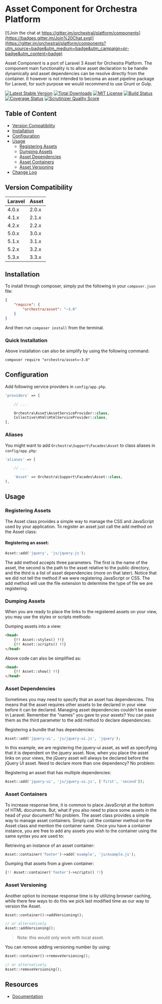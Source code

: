 Asset Component for Orchestra Platform
==============

[![Join the chat at https://gitter.im/orchestral/platform/components](https://badges.gitter.im/Join%20Chat.svg)](https://gitter.im/orchestral/platform/components?utm_source=badge&utm_medium=badge&utm_campaign=pr-badge&utm_content=badge)

Asset Component is a port of Laravel 3 Asset for Orchestra Platform. The component main functionality is to allow asset declaration to be handle dynamically and asset dependencies can be resolve directly from the container. It however is not intended to becoma an asset pipeline package for Laravel, for such purpose we would recommend to use Grunt or Gulp.

[![Latest Stable Version](https://img.shields.io/github/release/orchestral/asset.svg?style=flat-square)](https://packagist.org/packages/orchestra/asset)
[![Total Downloads](https://img.shields.io/packagist/dt/orchestra/asset.svg?style=flat-square)](https://packagist.org/packages/orchestra/asset)
[![MIT License](https://img.shields.io/packagist/l/orchestra/asset.svg?style=flat-square)](https://packagist.org/packages/orchestra/asset)
[![Build Status](https://img.shields.io/travis/orchestral/asset/master.svg?style=flat-square)](https://travis-ci.org/orchestral/asset)
[![Coverage Status](https://img.shields.io/coveralls/orchestral/asset/master.svg?style=flat-square)](https://coveralls.io/r/orchestral/asset?branch=master)
[![Scrutinizer Quality Score](https://img.shields.io/scrutinizer/g/orchestral/asset/master.svg?style=flat-square)](https://scrutinizer-ci.com/g/orchestral/asset/)

## Table of Content

* [Version Compatibility](#version-compatibility)
* [Installation](#installation)
* [Configuration](#configuration)
* [Usage](#usage)
  - [Registering Assets](#registering-assets)
  - [Dumping Assets](#dumping-assets)
  - [Asset Dependencies](#asset-dependencies)
  - [Asset Containers](#asset-containers)
  - [Asset Versioning](#asset-versioning)
* [Change Log](http://orchestraplatform.com/docs/latest/components/asset/changes#v3-4)

## Version Compatibility

Laravel    | Asset
:----------|:----------
 4.0.x     | 2.0.x
 4.1.x     | 2.1.x
 4.2.x     | 2.2.x
 5.0.x     | 3.0.x
 5.1.x     | 3.1.x
 5.2.x     | 3.2.x
 5.3.x     | 3.3.x

## Installation

To install through composer, simply put the following in your `composer.json` file:

```json
{
	"require": {
		"orchestra/asset": "~3.0"
	}
}
```

And then run `composer install` from the terminal.

### Quick Installation

Above installation can also be simplify by using the following command:

	composer require "orchestra/asset=~3.0"

## Configuration

Add following service providers in `config/app.php`.

```php
'providers' => [

	// ...

	Orchestra\Asset\AssetServiceProvider::class,
	Collective\Html\HtmlServiceProvider::class,
],
```

### Aliases

You might want to add `Orchestra\Support\Facades\Asset` to class aliases in `config/app.php`:

```php
'aliases' => [

	// ...

	'Asset' => Orchestra\Support\Facades\Asset::class,
),
```

## Usage

### Registering Assets

The Asset class provides a simple way to manage the CSS and JavaScript used by your application. To register an asset just call the add method on the Asset class:

#### Registering an asset:

```php
Asset::add('jquery', 'js/jquery.js');
```

The add method accepts three parameters. The first is the name of the asset, the second is the path to the asset relative to the public directory, and the third is a list of asset dependencies (more on that later). Notice that we did not tell the method if we were registering JavaScript or CSS. The add method will use the file extension to determine the type of file we are registering.

### Dumping Assets

When you are ready to place the links to the registered assets on your view, you may use the styles or scripts methods:

Dumping assets into a view:

```html
<head>
	{!! Asset::styles() !!}
	{!! Asset::scripts() !!}
</head>
```

Above code can also be simplified as:

```html
<head>
	{!! Asset::show() !!}
</head>
```

### Asset Dependencies

Sometimes you may need to specify that an asset has dependencies. This means that the asset requires other assets to be declared in your view before it can be declared. Managing asset dependencies couldn't be easier in Laravel. Remember the "names" you gave to your assets? You can pass them as the third parameter to the add method to declare dependencies:

Registering a bundle that has dependencies:

```php
Asset::add('jquery-ui', 'js/jquery-ui.js', 'jquery');
```

In this example, we are registering the jquery-ui asset, as well as specifying that it is dependent on the jquery asset. Now, when you place the asset links on your views, the jQuery asset will always be declared before the jQuery UI asset. Need to declare more than one dependency? No problem:

Registering an asset that has multiple dependencies:

```php
Asset::add('jquery-ui', 'js/jquery-ui.js', ['first', 'second']);
```

### Asset Containers

To increase response time, it is common to place JavaScript at the bottom of HTML documents. But, what if you also need to place some assets in the head of your document? No problem. The asset class provides a simple way to manage asset containers. Simply call the container method on the Asset class and mention the container name. Once you have a container instance, you are free to add any assets you wish to the container using the same syntax you are used to:

Retrieving an instance of an asset container:

```php
Asset::container('footer')->add('example', 'js/example.js');
```

Dumping that assets from a given container:

```php
{!! Asset::container('footer')->scripts() !!}
```

### Asset Versioning

Another option to increase response time is by utilizing browser caching, while there few ways to do this we pick last modified time as our way to version the Asset.

```php
Asset::container()->addVersioning();

// or alternatively
Asset::addVersioning();
```

> Note: this would only work with local asset.

You can remove adding versioning number by using:

```php
Asset::container()->removeVersioning();

// or alternatively
Asset::removeVersioning();
```

## Resources

* [Documentation](http://orchestraplatform.com/docs/latest/components/asset)
